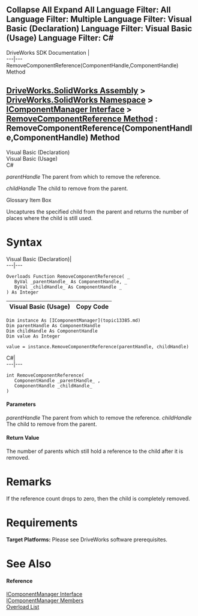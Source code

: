        

 Collapse All Expand All  Language Filter: All  Language Filter: Multiple  Language Filter: Visual Basic (Declaration) Language Filter: Visual Basic (Usage) Language Filter: C#  
---  
DriveWorks SDK Documentation  |   
---|---  
RemoveComponentReference(ComponentHandle,ComponentHandle) Method   
  
[DriveWorks.SolidWorks Assembly](topic13342.md) > [DriveWorks.SolidWorks Namespace](topic13345.md) > [IComponentManager Interface](topic13385.md) > [RemoveComponentReference Method](topic13404.md) : RemoveComponentReference(ComponentHandle,ComponentHandle) Method  
---  
  
Visual Basic (Declaration)    
Visual Basic (Usage)    
C# 

_parentHandle_
    The parent from which to remove the reference.

_childHandle_
    The child to remove from the parent.

Glossary Item Box

Uncaptures the specified child from the parent and returns the number of places where the child is still used. 

# Syntax

Visual Basic (Declaration)|   
---|---  
      
    
    Overloads Function RemoveComponentReference( _
       ByVal _parentHandle_ As ComponentHandle, _
       ByVal _childHandle_ As ComponentHandle _
    ) As Integer  
  
Visual Basic (Usage)| Copy Code  
---|---  
      
    
    Dim instance As [IComponentManager](topic13385.md)
    Dim parentHandle As ComponentHandle
    Dim childHandle As ComponentHandle
    Dim value As Integer
     
    value = instance.RemoveComponentReference(parentHandle, childHandle)  
  
C#|   
---|---  
      
    
    int RemoveComponentReference( 
       ComponentHandle _parentHandle_ ,
       ComponentHandle _childHandle_
    )  
  
#### Parameters

 _parentHandle_
    The parent from which to remove the reference.
_childHandle_
    The child to remove from the parent.

#### Return Value

The number of parents which still hold a reference to the child after it is removed.

# Remarks

If the reference count drops to zero, then the child is completely removed.

# Requirements

**Target Platforms:** Please see DriveWorks software prerequisites.

# See Also

#### Reference

[IComponentManager Interface](topic13385.md)   
[IComponentManager Members](topic13386.md)   
[Overload List](topic13404.md)


